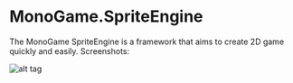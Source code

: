 # MonoGame.SpriteEngine
The MonoGame SpriteEngine is a framework that aims to create 2D game quickly and easily.
Screenshots:  


![alt tag](https://imgur.com/OnWWPCa.jpg"")

